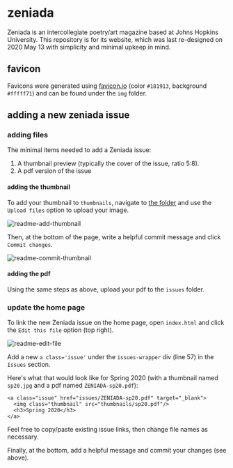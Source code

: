 # zeniada
Zeniada is an intercollegiate poetry/art magazine based at Johns Hopkins
University. This repository is for its website, which was last
re-designed on 2020 May 13 with simplicity and minimal upkeep in mind.

## favicon
Favicons were generated using [favicon.io](https://favicon.io/favicon-generator/)
(color `#181913`, background `#fffff71`) and can be found under the `img`
folder.

## adding a new zeniada issue
### adding files
The minimal items needed to add a Zeniada issue:
1. A thumbnail preview (typically the cover of the issue, ratio 5:8).
2. A pdf version of the issue

#### adding the thumbnail
To add your thumbnail to `thumbnails`, navigate to
[the folder](https://github.com/Zeniada/zeniada.github.io/tree/main/thumbnails)
and use the `Upload files` option to upload your image.

![readme-add-thumbnail](https://user-images.githubusercontent.com/21047909/150021352-6f811d70-1cfa-4589-b3f6-d3084d2359cc.jpg)

Then, at the bottom of the page, write a helpful commit message
and click `Commit changes`.

![readme-commit-thumbnail](https://user-images.githubusercontent.com/21047909/150021680-a93a9eac-9d84-4117-95af-c2aa5f217ea0.jpg)

#### adding the pdf
Using the same steps as above, upload your pdf
to the `issues` folder.

### update the home page
To link the new Zeniada issue on the home page, open `index.html`
and click the `Edit this file` option (top right).

![readme-edit-file](https://user-images.githubusercontent.com/21047909/150021959-9d156d2d-24fc-4e61-9d1d-a7a97a032b03.jpg)

Add a new `a class='issue'` under the `issues-wrapper` div (line 57) in the
`Issues` section.

Here's what that would look like for Spring 2020 (with a thumbnail
named `sp20.jpg` and a pdf named `ZENIADA-sp20.pdf`):
```
<a class="issue" href="issues/ZENIADA-sp20.pdf" target="_blank">
  <img class="thumbnail" src="thumbnails/sp20.pdf"/>
  <h3>Spring 2020</h3>
</a>
```

Feel free to copy/paste existing issue links, then change file names
as necessary.

Finally, at the bottom, add a helpful message and commit your changes
(see above).
